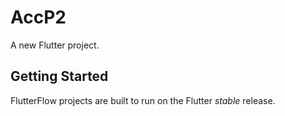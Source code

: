 # AccP2

A new Flutter project.

## Getting Started

FlutterFlow projects are built to run on the Flutter _stable_ release.
